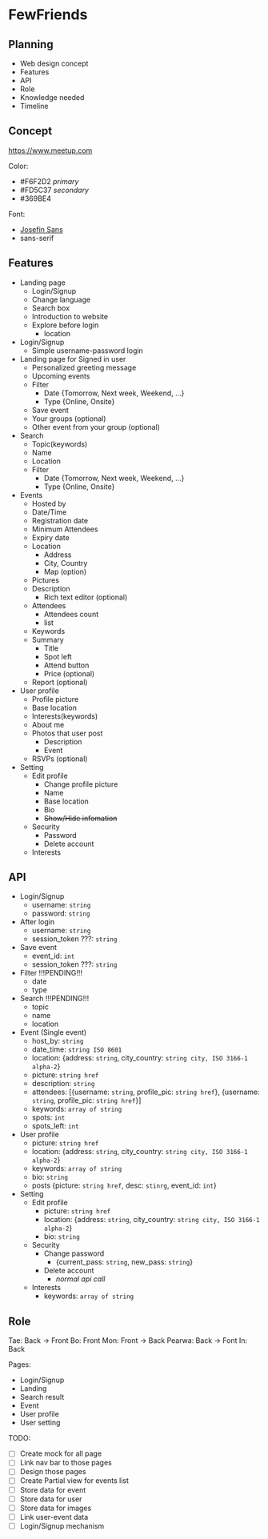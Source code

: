 # FewFriends

## Planning

- Web design concept
- Features
- API
- Role
- Knowledge needed
- Timeline

## Concept

https://www.meetup.com

Color:

- #F6F2D2 _primary_
- #FD5C37 _secondary_
- #369BE4

Font:

- [Josefin Sans](https://fonts.google.com/specimen/Josefin+Sans)
- sans-serif

## Features

- Landing page
  - Login/Signup
  - Change language
  - Search box
  - Introduction to website
  - Explore before login
    - location
- Login/Signup
  - Simple username-password login
- Landing page for Signed in user
  - Personalized greeting message
  - Upcoming events
  - Filter
    - Date {Tomorrow, Next week, Weekend, ...}
    - Type {Online, Onsite}
  - Save event
  - Your groups (optional)
  - Other event from your group (optional)
- Search
  - Topic(keywords)
  - Name
  - Location
  - Filter
    - Date {Tomorrow, Next week, Weekend, ...}
    - Type {Online, Onsite}
- Events
  - Hosted by
  - Date/Time
  - Registration date
  - Minimum Attendees
  - Expiry date
  - Location
    - Address
    - City, Country
    - Map (option)
  - Pictures
  - Description
    - Rich text editor (optional)
  - Attendees
    - Attendees count
    - list
  - Keywords
  - Summary
    - Title
    - Spot left
    - Attend button
    - Price (optional)
  - Report (optional)
- User profile
  - Profile picture
  - Base location
  - Interests(keywords)
  - About me
  - Photos that user post
    - Description
    - Event
  - RSVPs (optional)
- Setting
  - Edit profile
    - Change profile picture
    - Name
    - Base location
    - Bio
    - ~~Show/Hide infomation~~
  - Security
    - Password
    - Delete account
  - Interests

## API

- Login/Signup
  - username: `string`
  - password: `string`
- After login
  - username: `string`
  - session_token ???: `string`
- Save event
  - event_id: `int`
  - session_token ???: `string`
- Filter !!!PENDING!!!
  - date
  - type
- Search !!!PENDING!!!
  - topic
  - name
  - location
- Event (Single event)
  - host_by: `string`
  - date_time: `string ISO 8601`
  - location: {address: `string`, city_country: `string city, ISO 3166-1 alpha-2`}
  - picture: `string href`
  - description: `string`
  - attendees:
    \[{username: `string`, profile_pic: `string href`}, {username: `string`, profile_pic: `string href`}\]
  - keywords: `array of string`
  - spots: `int`
  - spots_left: `int`
- User profile
  - picture: `string href`
  - location: {address: `string`, city_country: `string city, ISO 3166-1 alpha-2`}
  - keywords: `array of string`
  - bio: `string`
  - posts {picture: `string href`, desc: `stinrg`, event_id: `int`}
- Setting
  - Edit profile
    - picture: `string href`
    - location: {address: `string`, city_country: `string city, ISO 3166-1 alpha-2`}
    - bio: `string`
  - Security
    - Change password
      - {current_pass: `string`, new_pass: `string`}
    - Delete account
      - _normal api call_
  - Interests
    - keywords: `array of string`

## Role

Tae: Back -> Front
Bo: Front
Mon: Front -> Back
Pearwa: Back -> Font
In: Back

Pages:

- Login/Signup
- Landing
- Search result
- Event
- User profile
- User setting

TODO:

- [ ] Create mock for all page
- [ ] Link nav bar to those pages
- [ ] Design those pages
- [ ] Create Partial view for events list
- [ ] Store data for event
- [ ] Store data for user
- [ ] Store data for images
- [ ] Link user-event data
- [ ] Login/Signup mechanism
